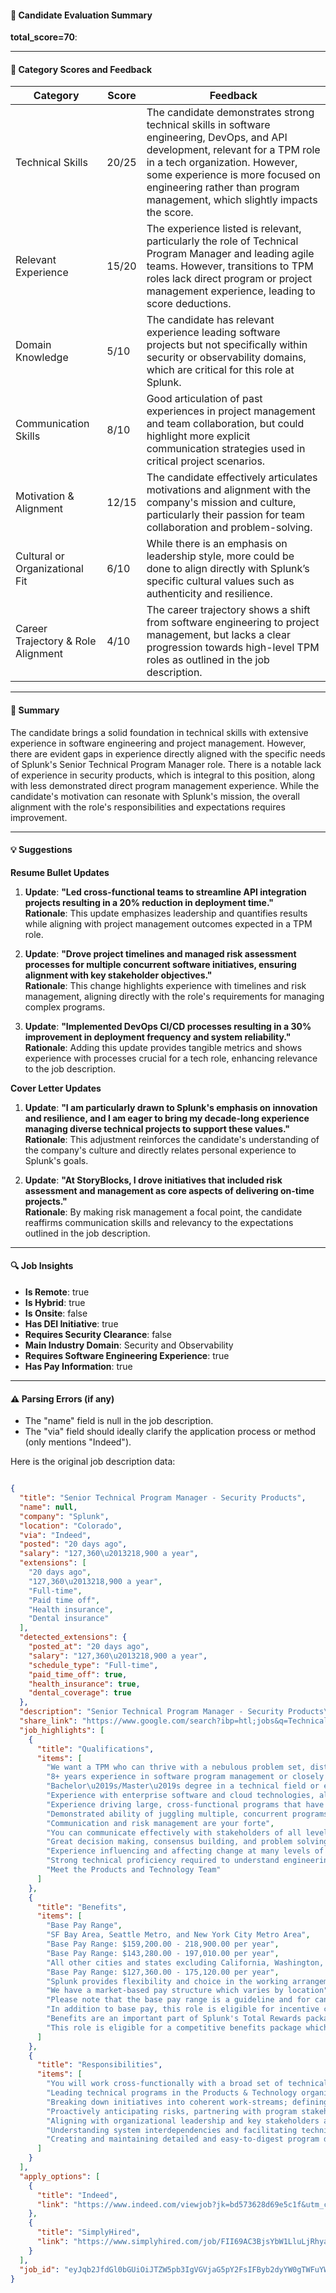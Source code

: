 #### 📄 Candidate Evaluation Summary
**total_score=70**:   

---

#### 🎯 Category Scores and Feedback
| Category                        | Score  | Feedback  |
|----------------------------------|--------|-----------|
| Technical Skills                 | 20/25  | The candidate demonstrates strong technical skills in software engineering, DevOps, and API development, relevant for a TPM role in a tech organization. However, some experience is more focused on engineering rather than program management, which slightly impacts the score.  |
| Relevant Experience              | 15/20  | The experience listed is relevant, particularly the role of Technical Program Manager and leading agile teams. However, transitions to TPM roles lack direct program or project management experience, leading to score deductions. |
| Domain Knowledge                 | 5/10   | The candidate has relevant experience leading software projects but not specifically within security or observability domains, which are critical for this role at Splunk. |
| Communication Skills             | 8/10   | Good articulation of past experiences in project management and team collaboration, but could highlight more explicit communication strategies used in critical project scenarios. |
| Motivation & Alignment           | 12/15  | The candidate effectively articulates motivations and alignment with the company's mission and culture, particularly their passion for team collaboration and problem-solving. |
| Cultural or Organizational Fit   | 6/10   | While there is an emphasis on leadership style, more could be done to align directly with Splunk’s specific cultural values such as authenticity and resilience. |
| Career Trajectory & Role Alignment | 4/10   | The career trajectory shows a shift from software engineering to project management, but lacks a clear progression towards high-level TPM roles as outlined in the job description. |

---

#### 🧾 Summary
The candidate brings a solid foundation in technical skills with extensive experience in software engineering and project management. However, there are evident gaps in experience directly aligned with the specific needs of Splunk's Senior Technical Program Manager role. There is a notable lack of experience in security products, which is integral to this position, along with less demonstrated direct program management experience. While the candidate's motivation can resonate with Splunk's mission, the overall alignment with the role's responsibilities and expectations requires improvement.

---

#### 💡 Suggestions

**Resume Bullet Updates**  
1. **Update**: **"Led cross-functional teams to streamline API integration projects resulting in a 20% reduction in deployment time."**  
   **Rationale**: This update emphasizes leadership and quantifies results while aligning with project management outcomes expected in a TPM role.

2. **Update**: **"Drove project timelines and managed risk assessment processes for multiple concurrent software initiatives, ensuring alignment with key stakeholder objectives."**  
   **Rationale**: This change highlights experience with timelines and risk management, aligning directly with the role's requirements for managing complex programs.

3. **Update**: **"Implemented DevOps CI/CD processes resulting in a 30% improvement in deployment frequency and system reliability."**  
   **Rationale**: Adding this update provides tangible metrics and shows experience with processes crucial for a tech role, enhancing relevance to the job description.

**Cover Letter Updates**  
1. **Update**: **"I am particularly drawn to Splunk's emphasis on innovation and resilience, and I am eager to bring my decade-long experience managing diverse technical projects to support these values."**  
   **Rationale**: This adjustment reinforces the candidate's understanding of the company's culture and directly relates personal experience to Splunk's goals.

2. **Update**: **"At StoryBlocks, I drove initiatives that included risk assessment and management as core aspects of delivering on-time projects."**  
   **Rationale**: By making risk management a focal point, the candidate reaffirms communication skills and relevancy to the expectations outlined in the job description.

---

#### 🔍 Job Insights
- **Is Remote**: true  
- **Is Hybrid**: true  
- **Is Onsite**: false  
- **Has DEI Initiative**: true  
- **Requires Security Clearance**: false  
- **Main Industry Domain**: Security and Observability  
- **Requires Software Engineering Experience**: true  
- **Has Pay Information**: true  

---

#### ⚠️ Parsing Errors (if any)
- The "name" field is null in the job description.
- The "via" field should ideally clarify the application process or method (only mentions "Indeed").

Here is the original job description data:

```json

{
  "title": "Senior Technical Program Manager - Security Products",
  "name": null,
  "company": "Splunk",
  "location": "Colorado",
  "via": "Indeed",
  "posted": "20 days ago",
  "salary": "127,360\u2013218,900 a year",
  "extensions": [
    "20 days ago",
    "127,360\u2013218,900 a year",
    "Full-time",
    "Paid time off",
    "Health insurance",
    "Dental insurance"
  ],
  "detected_extensions": {
    "posted_at": "20 days ago",
    "salary": "127,360\u2013218,900 a year",
    "schedule_type": "Full-time",
    "paid_time_off": true,
    "health_insurance": true,
    "dental_coverage": true
  },
  "description": "Senior Technical Program Manager - Security Products\n\nSplunk is here to build a safer and more resilient digital world. The world's leading enterprises use our unified security and observability platform to keep their digital systems secure and reliable. While customers love our technology, it's our people that make Splunk stand out as an amazing career destination and why we've won so many awards as a best place to work. If you become a Splunker, we want your whole, authentic self, what we call your \"million data points\". So bring your work experience, problem-solving skills and talent, of course, but also bring your joy, your passion and all the things that make you, you.\n\nRole Summary\n\nJoin us in the forefront of innovation in SecOps. We are a company filled with people who are passionate about our product and seek to deliver the best experience for our customers. At Splunk, we\u2019re committed to our work, customers, having fun and most importantly to each other\u2019s success.\n\nWe are looking for a Senior Technical Program Manager, who will be responsible for leading large-scale, complex programs from start to end within our Security Products organization. You will work cross-functionally with a broad set of technical and business partners to drive programs that will further Splunk\u2019s long range goals. We want a TPM who can thrive with a nebulous problem set, distill complex problems into concrete work, and guide multiple teams with their strong, critical thinking skills.\n\nWhat you'll get to do:\n\nLeading technical programs in the Products & Technology organization, with an understanding of the company priorities to drive strategic outcomes, including New Product Introduction (NPI) and Go To Market (GTM) processes\n\nBreaking down initiatives into coherent work-streams; defining program timelines and ensuring accountability of program goals; operating as the single source of truth in execution of complex programs\n\nProactively anticipating risks, partnering with program stakeholders to develop mitigation plans, and driving them to resolution\n\nAligning with organizational leadership and key stakeholders as a program lead\n\nUnderstanding system interdependencies and facilitating technical discussions; communicating solutions and decisions with both technical and non-technical audiences\n\nCreating and maintaining detailed and easy-to-digest program documentation, managing dependencies, and tracking status across multiple teams and work-streams\n\nMust-have Qualifications:\n\n8+ years experience in software program management or closely related roles\n\nBachelor\u2019s/Master\u2019s degree in a technical field or equivalent experience\n\nExperience with enterprise software and cloud technologies, along with a deep understanding of the software development lifecycle\n\nExperience driving large, cross-functional programs that have broad organizational impact\n\nDemonstrated ability of juggling multiple, concurrent programs and prioritizing tasks based on criticality\n\nCommunication and risk management are your forte. You can communicate effectively with stakeholders of all levels and develop plans to act upon risks appropriately\n\nGreat decision making, consensus building, and problem solving; you don't shy away from challenges\n\nExperience influencing and affecting change at many levels of the organization without having positional authority.\n\nStrong technical proficiency required to understand engineering tasks and identify and resolve issues as they arise\n\nMeet the Products and Technology Team\n\nWant to build security and observability products people love AND work with people as smart (and humble) as you are? Our products and technology team delivers digital resilience at enterprise scale with a self-service Splunk portfolio that offers unified security analytics, full stack observability and real-time visibility of streaming data. Learn more about the team, meet our leaders, and hear from Splunk technologists and engineers at splunk.com/careers/products-and-technology.\n\nSplunk is an Equal Opportunity Employer\n\nSplunk, a Cisco company, is an Equal Opportunity Employer and all qualified applicants will receive consideration for employment without regard to race, color, religion, gender, sexual orientation, national origin, genetic information, age, disability, veteran status, or any other legally protected basis.\n\nNote:\n\nBase Pay Range\n\nSF Bay Area, Seattle Metro, and New York City Metro Area\n\nBase Pay Range: $159,200.00 - 218,900.00 per year\n\nCalifornia (excludes SF Bay Area), Washington (excludes Seattle Metro), Washington DC Metro, and Massachusetts\n\nBase Pay Range: $143,280.00 - 197,010.00 per year\n\nAll other cities and states excluding California, Washington, Massachusetts, New York City Metro Area and Washington DC Metro Area.\n\nBase Pay Range: $127,360.00 - 175,120.00 per year\n\nSplunk provides flexibility and choice in the working arrangement for most roles, including remote and/or in-office roles. We have a market-based pay structure which varies by location. Please note that the base pay range is a guideline and for candidates who receive an offer, the base pay will vary based on factors such as work location as set out above, as well as the knowledge, skills and experience of the candidate. In addition to base pay, this role is eligible for incentive compensation and may be eligible for equity or long-term cash awards.\n\nBenefits are an important part of Splunk's Total Rewards package. This role is eligible for a competitive benefits package which includes medical, dental, vision, a 401(k) plan and match, paid time off and much more! Learn more about our next-level benefits at https://splunkbenefits.com.",
  "share_link": "https://www.google.com/search?ibp=htl;jobs&q=Technical+Project+Manager&htidocid=uk9cszWHVzjgxXt4AAAAAA%3D%3D&hl=en-US&shndl=37&shmd=H4sIAAAAAAAA_xXJsQrCQAyAYVw7OjplFuyJ4KKjg6AIQt0lvYbr6TU5kivUl_FZtcs_fH_1XVTXhjiKwoN8z9FjgrtKUBzghoyBFDbQkB81ls-8utEX-9tFWjBC9T0Iw1kkJFod-1KyHZwzS3WwgiX62svghKmVyb2ktTlP61EpJyz03O23U505rJdNTiO_ITKcJIliJz8RbKOpoQAAAA&shmds=v1_AQbUm94CBdJ5kD7LkGbFOi6Opv1hQEjRirvAzxg80o8lnIZl9Q&source=sh/x/job/li/m1/1#fpstate=tldetail&htivrt=jobs&htiq=Technical+Project+Manager&htidocid=uk9cszWHVzjgxXt4AAAAAA%3D%3D",
  "job_highlights": [
    {
      "title": "Qualifications",
      "items": [
        "We want a TPM who can thrive with a nebulous problem set, distill complex problems into concrete work, and guide multiple teams with their strong, critical thinking skills",
        "8+ years experience in software program management or closely related roles",
        "Bachelor\u2019s/Master\u2019s degree in a technical field or equivalent experience",
        "Experience with enterprise software and cloud technologies, along with a deep understanding of the software development lifecycle",
        "Experience driving large, cross-functional programs that have broad organizational impact",
        "Demonstrated ability of juggling multiple, concurrent programs and prioritizing tasks based on criticality",
        "Communication and risk management are your forte",
        "You can communicate effectively with stakeholders of all levels and develop plans to act upon risks appropriately",
        "Great decision making, consensus building, and problem solving; you don't shy away from challenges",
        "Experience influencing and affecting change at many levels of the organization without having positional authority",
        "Strong technical proficiency required to understand engineering tasks and identify and resolve issues as they arise",
        "Meet the Products and Technology Team"
      ]
    },
    {
      "title": "Benefits",
      "items": [
        "Base Pay Range",
        "SF Bay Area, Seattle Metro, and New York City Metro Area",
        "Base Pay Range: $159,200.00 - 218,900.00 per year",
        "Base Pay Range: $143,280.00 - 197,010.00 per year",
        "All other cities and states excluding California, Washington, Massachusetts, New York City Metro Area and Washington DC Metro Area",
        "Base Pay Range: $127,360.00 - 175,120.00 per year",
        "Splunk provides flexibility and choice in the working arrangement for most roles, including remote and/or in-office roles",
        "We have a market-based pay structure which varies by location",
        "Please note that the base pay range is a guideline and for candidates who receive an offer, the base pay will vary based on factors such as work location as set out above, as well as the knowledge, skills and experience of the candidate",
        "In addition to base pay, this role is eligible for incentive compensation and may be eligible for equity or long-term cash awards",
        "Benefits are an important part of Splunk's Total Rewards package",
        "This role is eligible for a competitive benefits package which includes medical, dental, vision, a 401(k) plan and match, paid time off and much more!"
      ]
    },
    {
      "title": "Responsibilities",
      "items": [
        "You will work cross-functionally with a broad set of technical and business partners to drive programs that will further Splunk\u2019s long range goals",
        "Leading technical programs in the Products & Technology organization, with an understanding of the company priorities to drive strategic outcomes, including New Product Introduction (NPI) and Go To Market (GTM) processes",
        "Breaking down initiatives into coherent work-streams; defining program timelines and ensuring accountability of program goals; operating as the single source of truth in execution of complex programs",
        "Proactively anticipating risks, partnering with program stakeholders to develop mitigation plans, and driving them to resolution",
        "Aligning with organizational leadership and key stakeholders as a program lead",
        "Understanding system interdependencies and facilitating technical discussions; communicating solutions and decisions with both technical and non-technical audiences",
        "Creating and maintaining detailed and easy-to-digest program documentation, managing dependencies, and tracking status across multiple teams and work-streams"
      ]
    }
  ],
  "apply_options": [
    {
      "title": "Indeed",
      "link": "https://www.indeed.com/viewjob?jk=bd573628d69e5c1f&utm_campaign=google_jobs_apply&utm_source=google_jobs_apply&utm_medium=organic"
    },
    {
      "title": "SimplyHired",
      "link": "https://www.simplyhired.com/job/FII69AC3BjsYbW1LluLjRhyaz94N4JRyrf8FbhLaZbjQIshvIShSIA?utm_campaign=google_jobs_apply&utm_source=google_jobs_apply&utm_medium=organic"
    }
  ],
  "job_id": "eyJqb2JfdGl0bGUiOiJTZW5pb3IgVGVjaG5pY2FsIFByb2dyYW0gTWFuYWdlciAtIFNlY3VyaXR5IFByb2R1Y3RzIiwiY29tcGFueV9uYW1lIjoiU3BsdW5rIiwiYWRkcmVzc19jaXR5IjoiQ29sb3JhZG8iLCJodGlkb2NpZCI6InVrOWNzeldIVnpqZ3hYdDRBQUFBQUE9PSIsInV1bGUiOiJ3K0NBSVFJQ0lOVlc1cGRHVmtJRk4wWVhSbGN3In0="
}